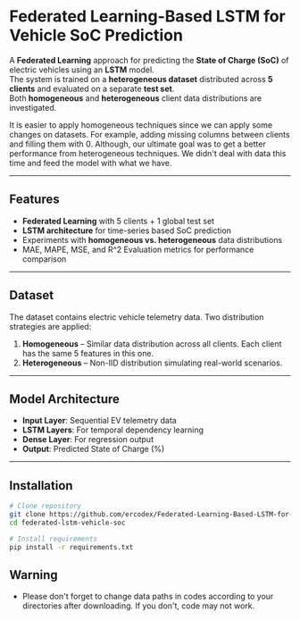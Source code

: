 # Federated Learning-Based LSTM for Vehicle SoC Prediction

A **Federated Learning** approach for predicting the **State of Charge (SoC)** of electric vehicles using an **LSTM** model.  
The system is trained on a **heterogeneous dataset** distributed across **5 clients** and evaluated on a separate **test set**.  
Both **homogeneous** and **heterogeneous** client data distributions are investigated. 

It is easier to apply homogeneous techniques since we can apply some changes on datasets. For example, adding missing columns
between clients and filling them with 0. Although, our ultimate goal was to get a better performance from heterogeneous techniques. 
We didn't deal with data this time and feed the model with what we have.

---

## Features
- **Federated Learning** with 5 clients + 1 global test set
- **LSTM architecture** for time-series based SoC prediction
- Experiments with **homogeneous vs. heterogeneous** data distributions
- MAE, MAPE, MSE, and R^2 Evaluation metrics for performance comparison

---

## Dataset
The dataset contains electric vehicle telemetry data.
Two distribution strategies are applied:

1. **Homogeneous** – Similar data distribution across all clients. Each client has the same 5 features in this one.
2. **Heterogeneous** – Non-IID distribution simulating real-world scenarios.

---

## Model Architecture
- **Input Layer**: Sequential EV telemetry data
- **LSTM Layers**: For temporal dependency learning
- **Dense Layer**: For regression output
- **Output**: Predicted State of Charge (%)

---

## Installation
```bash
# Clone repository
git clone https://github.com/ercodex/Federated-Learning-Based-LSTM-for-Vehicle-SoC-Prediction.git
cd federated-lstm-vehicle-soc

# Install requirements
pip install -r requirements.txt
```

## Warning
- Please don't forget to change data paths in codes according to your directories after downloading. If you don't, code may not work.
